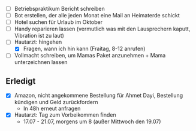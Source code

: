 - [ ] Betriebspraktikum Bericht schreiben
- [ ] Bot erstellen, der alle jeden Monat eine Mail an Heimaterde schickt
- [ ] Hotel suchen für Urlaub im Oktober
- [ ] Handy reparieren lassen (vermutlich was mit den Lausprechern kaputt, Vibration ist zu laut)
- [ ] Hautarzt: hingehen
  - [x] Fragen, wann ich hin kann (Fraitag, 8-12 anrufen)
- [ ] Vollmacht schreiben, um Mamas Paket anzunehmen + Mama unterzeichnen lassen

## Erledigt
- [x] Amazon, nicht angekommene Bestellung für Ahmet Dayi, Bestellung kündigen und Geld zurückfordern
	- In 48h erneut anfragen
- [x] Hautarzt: Tag zum Vorbeikommen finden
	- 17.07 - 21.07, morgens um 8 (außer Mittwoch den 19.07)